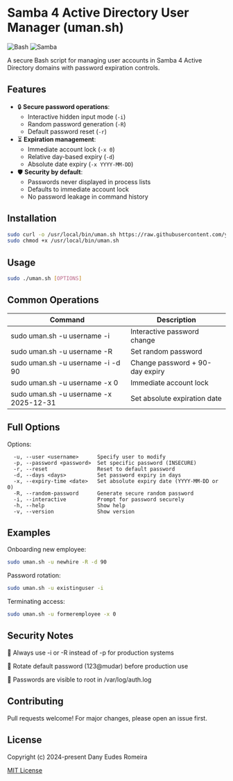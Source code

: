 # Samba 4 Active Directory User Manager (uman.sh)

![Bash](https://img.shields.io/badge/shell_script-%23121011.svg?style=for-the-badge&logo=gnu-bash&logoColor=white)
![Samba](https://img.shields.io/badge/Samba-%23FF6600.svg?style=for-the-badge&logo=samba&logoColor=white)

A secure Bash script for managing user accounts in Samba 4 Active Directory domains with password expiration controls.

## Features

- 🔒 **Secure password operations**:
  - Interactive hidden input mode (`-i`)
  - Random password generation (`-R`)
  - Default password reset (`-r`)
- ⏳ **Expiration management**:
  - Immediate account lock (`-x 0`)
  - Relative day-based expiry (`-d`)
  - Absolute date expiry (`-x YYYY-MM-DD`)
- 🛡️ **Security by default**:
  - Passwords never displayed in process lists
  - Defaults to immediate account lock
  - No password leakage in command history

## Installation

```bash
sudo curl -o /usr/local/bin/uman.sh https://raw.githubusercontent.com/yourusername/repo/main/uman.sh
sudo chmod +x /usr/local/bin/uman.sh
```

## Usage

```bash
sudo ./uman.sh [OPTIONS]
```

## Common Operations

| Command                     | Description                 |
|-----------------------------|-----------------------------|
| sudo uman.sh -u username -i            | Interactive password change |
| sudo uman.sh -u username -R            | Set random password         |
| sudo uman.sh -u username -i -d 90	     | Change password + 90-day expiry |
| sudo uman.sh -u username -x 0	         | Immediate account lock |
| sudo uman.sh -u username -x 2025-12-31 |	Set absolute expiration date|

## Full Options

Options:
```text
  -u, --user <username>      Specify user to modify
  -p, --password <password>  Set specific password (INSECURE)
  -r, --reset                Reset to default password
  -d, --days <days>          Set password expiry in days
  -x, --expiry-time <date>   Set absolute expiry date (YYYY-MM-DD or 0)
  -R, --random-password      Generate secure random password
  -i, --interactive          Prompt for password securely
  -h, --help                 Show help
  -v, --version              Show version
```

## Examples
Onboarding new employee:

```bash
sudo uman.sh -u newhire -R -d 90
```

Password rotation:
```bash
sudo uman.sh -u existinguser -i
```

Terminating access:

```bash
sudo uman.sh -u formeremployee -x 0
```

## Security Notes
🔐 Always use -i or -R instead of -p for production systems

🔄 Rotate default password (123@mudar) before production use

📝 Passwords are visible to root in /var/log/auth.log

## Contributing
Pull requests welcome! For major changes, please open an issue first.

## License

Copyright (c) 2024-present Dany Eudes Romeira

[MIT License](http://en.wikipedia.org/wiki/MIT_License)


